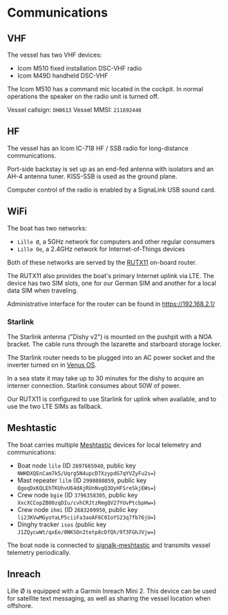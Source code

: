 # Communications

## VHF

The vessel has two VHF devices:
* Icom M510 fixed installation DSC-VHF radio
* Icom M49D handheld DSC-VHF

The Icom M510 has a command mic located in the cockpit. In normal operations the speaker on the radio unit is turned off.

Vessel callsign: `DH8613`
Vessel MMSI: `211692440`

## HF

The vessel has an Icom IC-718 HF / SSB radio for long-distance communications.

Port-side backstay is set up as an end-fed antenna with isolators and an AH-4 antenna tuner. KISS-SSB is used as the ground plane.

Computer control of the radio is enabled by a SignaLink USB sound card.

## WiFi

The boat has two networks:

* `Lille Ø`, a 5GHz network for computers and other regular consumers
* `Lille Oe`, a 2.4GHz network for Internet-of-Things devices

Both of these networks are served by the [RUTX11](https://wiki.teltonika-networks.com/view/RUTX11) on-board router.

The RUTX11 also provides the boat's primary Internet uplink via LTE. The device has two SIM slots, one for our German SIM and another for a local data SIM when traveling.

Administrative interface for the router can be found in <https://192.168.2.1/>
### Starlink

The Starlink antenna ("Dishy v2") is mounted on the pushpit with a NOA bracket. The cable runs through the lazarette and starboard storage locker.

The Starlink router needs to be plugged into an AC power socket and the inverter turned on in [Venus OS](http://venus.local).

In a sea state it may take up to 30 minutes for the dishy to acquire an interner connection.
Starlink consumes about 50W of power.

Our RUTX11 is configured to use Starlink for uplink when available, and to use the two LTE SIMs as fallback.

## Meshtastic

The boat carries multiple [Meshtastic](https://meshtastic.org) devices for local telemetry and communications:

* Boat node `lilo` (ID `2697665940`, public key `NWHDXQEnCam7k5/Uqrg5N4upcD7XzypdG7qYVZyFu2s=`)
* Mast repeater `lilm` (ID `2990880859`, public key `QgoqDxKQLEhTKUhvU64dAjRUnNvgQ3OyHFSreSkjEWs=`)
* Crew node `bgie` (ID `3796358305`, public key `XxcXCCopZB00zqDIu/cvhCRJtzRmgQV27YUvPtcbpHw=`)
* Crew node `ihmi` (ID `2683209950`, public key `li23KVwMGyoYaLP5ciiFa3aoAF6C0IoYS23q7fb76jU=`)
* Dinghy tracker `isos` (public key `J1ZQycwWt/qxEe/0NKSOn2tetp8cDfQh/9T3FGhJVjw=`)

The boat node is connected to [signalk-meshtastic](https://github.com/meri-imperiumi/signalk-meshtastic#readme) and transmits vessel telemetry periodically.

## Inreach

Lille Ø is equipped with a Garmin Inreach Mini 2. This device can be used for satellite text messaging, as well as sharing the vessel location when offshore.